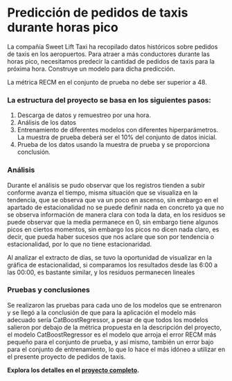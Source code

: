 # Predicción de pedidos de taxis durante horas pico

La compañía Sweet Lift Taxi ha recopilado datos históricos sobre pedidos de taxis en los aeropuertos. Para atraer a más conductores durante las horas pico, necesitamos predecir la cantidad de pedidos de taxis para la próxima hora. Construye un modelo para dicha predicción.

La métrica RECM en el conjunto de prueba no debe ser superior a 48.

### La estructura del proyecto se basa en los siguientes pasos:
1. Descarga de datos y remuestreo por una hora.
2. Análisis de los datos
3. Entrenamiento de diferentes modelos con diferentes hiperparámetros. La muestra de prueba deberá ser el 10% del conjunto de datos inicial.
4. Prueba de los datos usando la muestra de prueba y se proporciona conclusión.

### Análisis
Durante el análisis se pudo observar que los registros tienden a subir conforme avanza el tiempo, misma situación que se visualiza en la tendencia, que se observa que va un poco en ascenso, sin embargo en el apartado de estacionalidad no se puede definir nada en concreto ya que no se observa información de manera clara con toda la data, en los residuos se puede observar que la media permanece en 0, sin embargo tiene algunos picos en ciertos momentos, sin embargo los picos no dicen nada claro, es decir, que pueda haber sucesos que nos aclare que son por tendencia o estacionalidad, por lo que no tiene estacionaridad.

Al analizar el extracto de días, se tuvo la oportunidad de visualizar en la gráfica de estacionalidad, si comparamos los resultados desde las 6:00 a las 00:00, es bastante similar, y los residuos permanecen lineales

### Pruebas y conclusiones
Se realizaron las pruebas para cada uno de los modelos que se entrenaron y se llegó a la conclusión de que para la aplicación el modelo más adecuado sería CatBoostRegressor, a pesar de que todos los modelos salieron por debajo de la métrica propuesta en la descripción del proyecto, el modelo CatBoostRegressor es el modelo que arroja el error RECM más pequeño para el conjunto de prueba, y así mismo, también un error bajo para el conjunto de entrenamiento, lo que lo hace el más idóneo a utilizar en el presente proyecto de pedidos de taxis.

**Explora los detalles en el [proyecto completo](https://github.com/alorubio/Prediccion-pedidos-taxis-en-horas-pico/blob/d743a93b202b592f95990dad237eaca28c8e069a/Proyecto%20Sprint15%20(1).ipynb).**
